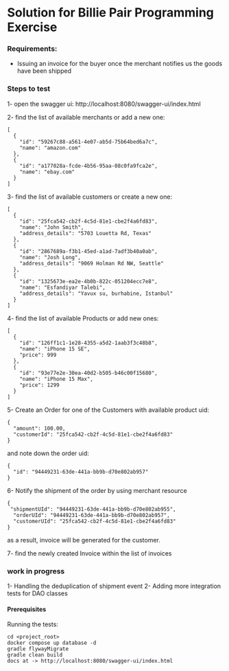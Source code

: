 Solution for Billie Pair Programming Exercise 
=============
### Requirements:

* Issuing an invoice for the buyer once the merchant notifies us the goods have been shipped

### Steps to test
1- open the swagger ui:
http://localhost:8080/swagger-ui/index.html

2- find the list of available merchants or add a new one:

```
[
  {
    "id": "59267c88-a561-4e07-ab5d-75b64bed6a7c",
    "name": "amazon.com"
  },
  {
    "id": "a177028a-fcde-4b56-95aa-08c0fa9fca2e",
    "name": "ebay.com"
  }
]
```

3- find the list of available customers or create a new one:
```
[
  {
    "id": "25fca542-cb2f-4c5d-81e1-cbe2f4a6fd83",
    "name": "John Smith",
    "address_details": "5703 Louetta Rd, Texas"
  },
  {
    "id": "2867689a-f3b1-45ed-a1ad-7adf3b40a0ab",
    "name": "Josh Long",
    "address_details": "9069 Holman Rd NW, Seattle"
  },
  {
    "id": "1325673e-ea2e-4b0b-822c-051204ecc7e8",
    "name": "Esfandiyar Talebi",
    "address_details": "Yavux su, burhabine, Istanbul"
  }
]
```

4- find the list of available Products or add new ones:
```
[
  {
    "id": "126ff1c1-1e28-4355-a5d2-1aab3f3c48b8",
    "name": "iPhone 15 SE",
    "price": 999
  },
  {
    "id": "93e77e2e-30ea-40d2-b505-b46c00f15680",
    "name": "iPhone 15 Max",
    "price": 1299
  }
]
```
5- Create an Order for one of the Customers with available product uid:
```
{
  "amount": 100.00,
  "customerId": "25fca542-cb2f-4c5d-81e1-cbe2f4a6fd83"
}
```
and note down the order uid:
```
{
  "id": "94449231-63de-441a-bb9b-d70e802ab957"
}
```
6- Notify the shipment of the order by using merchant resource

```
{
 "shipmentUId": "94449231-63de-441a-bb9b-d70e802ab955",
  "orderUId": "94449231-63de-441a-bb9b-d70e802ab957",
  "customerUId": "25fca542-cb2f-4c5d-81e1-cbe2f4a6fd83"
}
```
as a result, invoice will be generated for the customer.

7- find the newly created Invoice within the list of invoices

### work in progress
1- Handling the deduplication of shipment event
2- Adding more integration tests for DAO classes


#### Prerequisites

Running the tests:
```shell
cd <project_root>
docker compose up database -d
gradle flywayMigrate
gradle clean build
docs at -> http://localhost:8080/swagger-ui/index.html
```
